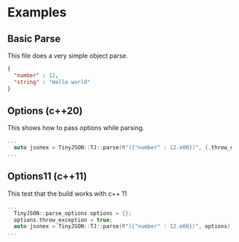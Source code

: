 # Examples

## Basic Parse

This file does a very simple object parse.

```json
{
  "number" : 12,
  "string" : "Hello world"
}
```

## Options (c++20)

This shows how to pass options while parsing.

```cpp
...
  auto jsonex = TinyJSON::TJ::parse(R"({"number" : 12.e00})", {.throw_exception = true  });
...
```

## Options11 (c++11)

This test that the build works with c++ 11

```cpp
...
  TinyJSON::parse_options options = {};
  options.throw_exception = true;
  auto jsonex = TinyJSON::TJ::parse(R"({"number" : 12.e00})", options);
...
```
